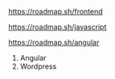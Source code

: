 https://roadmap.sh/frontend

https://roadmap.sh/javascript

https://roadmap.sh/angular

1. Angular
2. Wordpress

